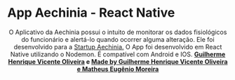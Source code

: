 # App Aechinia - React Native

<p align="center"> O Aplicativo da Aechinia possui o intuito de monitorar os dados fisiológicos do funcionário e alertá-lo quando ocorrer alguma alteração. Ele foi desenvolvido para a <a href="https://www.instagram.com/aechinia/?hl=pt-br">Startup Aechinia.</a> O App foi desenvolvido em React Native utilizando o Nodemon. É compatível com Android e IOS. <strong><a href="https://www.linkedin.com/in/guilherme-vicente/">Guilherme Henrique Vicente Oliveira</a> e <a href="https://www.linkedin.com/in/matheus-eugenio/>Matheus Eugênio Moreira</a></strong> </p>


<br><br>

<p align="left"> Made by Guilherme Henrique Vicente Oliveira e Matheus Eugênio Moreira </p>


